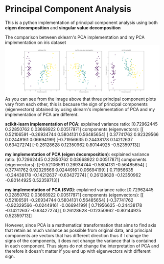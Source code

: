 # Principal Component Analysis

This is a python implementation of principal component analysis using both **eigen decomposition** and **singular value decomposition**

The comparison between sklearn's PCA implementation and my PCA implementation on iris dataset
![alt text](./Image/comparison.png)
As you can see from the image above that three principal component plots vary from each other, this is because the sign of principal components (eigenvectors) obtained by using sklearn's implementation of PCA and my implementation of PCA are different. 

**scikit-learn implementation of PCA**: 
explained variance ratio: 
 [0.72962445 0.22850762 0.03668922 0.00517871]
components (eigenvectors): 
 [[ 0.52106591 -0.26934744  0.5804131   0.56485654]
 [ 0.37741762  0.92329566  0.02449161  0.06694199]
 [-0.71956635  0.24438178  0.14212637  0.63427274]
 [-0.26128628  0.12350962  0.80144925 -0.52359713]]

**my implementation of PCA (eigen decomposition)**: 
explained variance ratio: 
 [0.72962445 0.22850762 0.03668922 0.00517871]
components (eigenvectors): 
 [[-0.52106591  0.26934744 -0.5804131  -0.56485654]
 [ 0.37741762  0.92329566  0.02449161  0.06694199]
 [ 0.71956635 -0.24438178 -0.14212637 -0.63427274]
 [ 0.26128628 -0.12350962 -0.80144925  0.52359713]]

**my implementation of PCA (SVD)**: 
explained variance ratio: 
 [0.72962445 0.22850762 0.03668922 0.00517871]
components (eigenvectors): 
 [[ 0.52106591 -0.26934744  0.5804131   0.56485654]
 [-0.37741762 -0.92329566 -0.02449161 -0.06694199]
 [ 0.71956635 -0.24438178 -0.14212637 -0.63427274]
 [ 0.26128628 -0.12350962 -0.80144925  0.52359713]]

However, since PCA is a mathematical transformation that aims to find axis that retain as much variance as possible from original data, and principal components are vectors that has different direction thus if I change the signs of the components, it does not change the variance that is contained in each component. Thus signs do not change the interpretation of PCA and therefore it doesn't matter if you end up with eigenvectors with different sign.